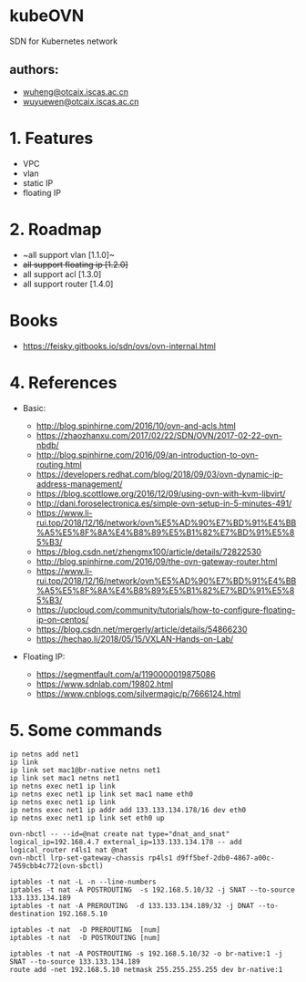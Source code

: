 # kubeOVN
SDN for Kubernetes network

## authors:

- wuheng@otcaix.iscas.ac.cn
- wuyuewen@otcaix.iscas.ac.cn

# 1. Features

- VPC
- vlan
- static IP
- floating IP

# 2. Roadmap

- ~all support vlan [1.1.0]~
- ~~all support floating ip [1.2.0]~~
- all support acl [1.3.0]
- all support router [1.4.0]

# Books

- https://feisky.gitbooks.io/sdn/ovs/ovn-internal.html

# 4. References

- Basic:
  - http://blog.spinhirne.com/2016/10/ovn-and-acls.html
  - https://zhaozhanxu.com/2017/02/22/SDN/OVN/2017-02-22-ovn-nbdb/
  - http://blog.spinhirne.com/2016/09/an-introduction-to-ovn-routing.html
  - https://developers.redhat.com/blog/2018/09/03/ovn-dynamic-ip-address-management/
  - https://blog.scottlowe.org/2016/12/09/using-ovn-with-kvm-libvirt/
  - http://dani.foroselectronica.es/simple-ovn-setup-in-5-minutes-491/
  - https://www.li-rui.top/2018/12/16/network/ovn%E5%AD%90%E7%BD%91%E4%BB%A5%E5%8F%8A%E4%B8%89%E5%B1%82%E7%BD%91%E5%85%B3/
  - https://blog.csdn.net/zhengmx100/article/details/72822530
  - http://blog.spinhirne.com/2016/09/the-ovn-gateway-router.html
  - https://www.li-rui.top/2018/12/16/network/ovn%E5%AD%90%E7%BD%91%E4%BB%A5%E5%8F%8A%E4%B8%89%E5%B1%82%E7%BD%91%E5%85%B3/
  - https://upcloud.com/community/tutorials/how-to-configure-floating-ip-on-centos/
  - https://blog.csdn.net/mergerly/article/details/54866230
  - https://hechao.li/2018/05/15/VXLAN-Hands-on-Lab/

- Floating IP:
  - https://segmentfault.com/a/1190000019875086
  - https://www.sdnlab.com/19802.html
  - https://www.cnblogs.com/silvermagic/p/7666124.html

# 5. Some commands

```
ip netns add net1
ip link
ip link set mac1@br-native netns net1
ip link set mac1 netns net1
ip netns exec net1 ip link
ip netns exec net1 ip link set mac1 name eth0
ip netns exec net1 ip link
ip netns exec net1 ip addr add 133.133.134.178/16 dev eth0
ip netns exec net1 ip link set eth0 up

ovn-nbctl -- --id=@nat create nat type="dnat_and_snat" logical_ip=192.168.4.7 external_ip=133.133.134.178 -- add logical_router r4ls1 nat @nat
ovn-nbctl lrp-set-gateway-chassis rp4ls1 d9ff5bef-2db0-4867-a00c-7459cbb4c772(ovn-sbctl)
```


```
iptables -t nat -L -n --line-numbers
iptables -t nat -A POSTROUTING  -s 192.168.5.10/32 -j SNAT --to-source 133.133.134.189
iptables -t nat -A PREROUTING  -d 133.133.134.189/32 -j DNAT --to-destination 192.168.5.10

iptables -t nat  -D PREROUTING  [num]
iptables -t nat  -D POSTROUTING [num]
```

```
iptables -t nat -A POSTROUTING -s 192.168.5.10/32 -o br-native:1 -j SNAT --to-source 133.133.134.189
route add -net 192.168.5.10 netmask 255.255.255.255 dev br-native:1
```
